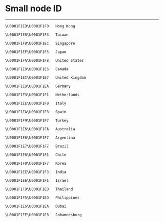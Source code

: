 # Small node ID
-----------------

    \U0001F1ED\U0001F1F0   Hong Kong

    \U0001F1E8\U0001F1F3   Taiwan

    \U0001F1F8\U0001F1EC   Singapore

    \U0001F1EF\U0001F1F5   Japan

    \U0001F1FA\U0001F1F8   United States

    \U0001F1E8\U0001F1E6   Canada

    \U0001F1EC\U0001F1E7   United Kingdom

    \U0001F1E9\U0001F1EA   Germany

    \U0001F1F3\U0001F1F1   Netherlands

    \U0001F1EE\U0001F1F9   Italy

    \U0001F1EA\U0001F1F8   Spain

    \U0001F1F9\U0001F1F7   Turkey

    \U0001F1E6\U0001F1FA   Australia

    \U0001F1E6\U0001F1F7   Argentina

    \U0001F1E7\U0001F1F7   Brazil

    \U0001F1E8\U0001F1F1   Chile

    \U0001F1F0\U0001F1F7   Korea

    \U0001F1EE\U0001F1F3   India

    \U0001F1EE\U0001F1F1   Israel

    \U0001F1F9\U0001F1ED   Thailand

    \U0001F1F5\U0001F1ED   Philippines

    \U0001F1E6\U0001F1EA   Dubai

    \U0001F1FF\U0001F1E6   Johannesburg
